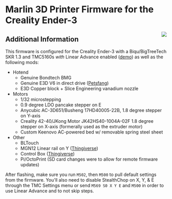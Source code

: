 # Marlin 3D Printer Firmware for the Creality Ender-3
<img align="right" src="../../raw/1.1.x/buildroot/share/pixmaps/logo/marlin-250.png" />

## Additional Information

This firmware is configured for the Creality Ender-3 with a Biqu/BigTreeTech SKR 1.3 and TMC5160s *with* Linear Advance enabled ([demo](https://youtu.be/DplBQubcGCM)) as well as the following mods:
* Hotend
    * Genuine Bondtech BMG
    * Genuine E3D V6 in direct drive ([Petsfang](https://www.thingiverse.com/thing:2963434))
    * E3D Copper block + Slice Engineering vanadium nozzle
* Motors
    * 1/32 microstepping
    * 0.9 degree LDO pancake stepper on E
    * Anycubic AC-3D651/Busheng 17HD40005-22B, 1.8 degree stepper on Y-axis
    * Creality 42-40/JKong Motor JK42HS40-1004A-02F 1.8 degree stepper on X-axis (formerally used as the extruder motor)
    * Custom Keenovo AC-powered bed w/ removable spring steel sheet
* Other
    * BLTouch
    * MGN12 Linear rail on Y ([Thingiverse](https://www.thingiverse.com/thing:2989134))
    * Control Box ([Thingiverse](https://www.thingiverse.com/thing:3398254))
    * Pi/OctoPrint (SD card changes were to allow for remote firmware updates)

After flashing, make sure you run `M502`, then `M500` to pull default settings from the firmware.
You'll also need to disable StealthChop on X, Y, & E through the TMC Settings menu or send `M569 S0 X Y E` and `M500` in order to use Linear Advance and to not skip steps.

